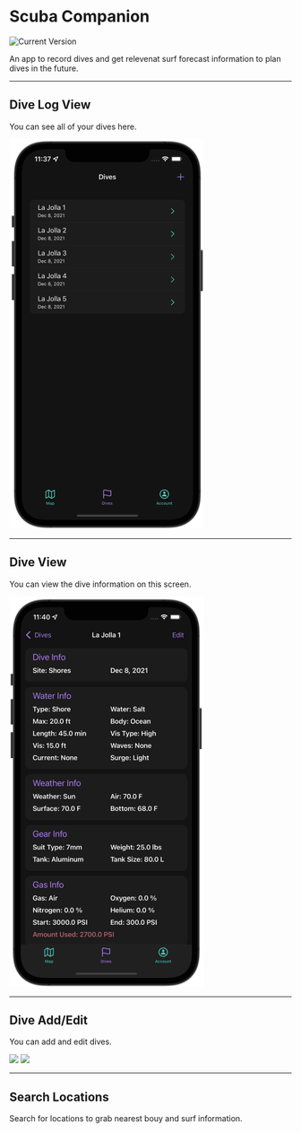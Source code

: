 Scuba Companion
============
![Current Version](https://img.shields.io/badge/version-1.0.0-green.svg)

An app to record dives and get relevenat surf forecast information to plan dives in the future.

---
## Dive Log View

You can see all of your dives here.

![Dive Log Preview](/ReadMeFiles/DiveLogView.png)

---
## Dive View

You can view the dive information on this screen.

![Dive Preview](/ReadMeFiles/DiveView.png)

---
## Dive Add/Edit

You can add and edit dives.

<img src="/ReadMeFiles/newDive.gif" width="348"/>

<img src="/ReadMeFiles/EditDive.gif" width="348"/>

---
## Search Locations

Search for locations to grab nearest bouy and surf information.

